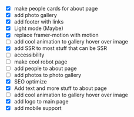- [x] make people cards for about page
- [x] add photo gallery
- [x] add footer with links
- [x] Light mode (Maybe)
- [x] replace framer-motion with motion
- [ ] add cool animation to gallery hover over image
- [x] add SSR to most stuff that can be SSR
- [ ] accessibility
- [ ] make cool robot page
- [ ] add people to about page
- [ ] add photos to photo gallery
- [x] SEO optimize
- [x] Add text and more stuff to about page
- [ ] add cool animation to gallery hover over image
- [x] add logo to main page
- [x] add mobile support
